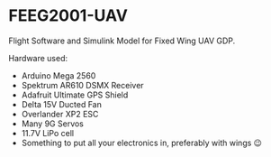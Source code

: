 # FEEG2001-UAV
Flight Software and Simulink Model for Fixed Wing UAV GDP. 

Hardware used:
* Arduino Mega 2560
* Spektrum AR610 DSMX Receiver
* Adafruit Ultimate GPS Shield
* Delta 15V Ducted Fan
* Overlander XP2 ESC
* Many 9G Servos
* 11.7V LiPo cell
* Something to put all your electronics in, preferably with wings :wink:
